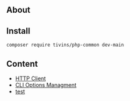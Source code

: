 ## About

## Install

```shell
composer require tivins/php-common dev-main
```

## Content

* [HTTP Client](/php-common/net.html)
* [CLI Options Managment](/php-common/cli.html)
* [test](/php-common/test.html)